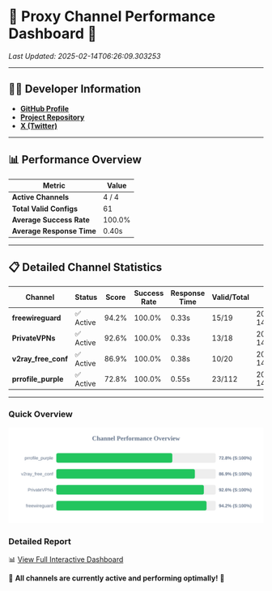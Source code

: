 # 🌟 Proxy Channel Performance Dashboard 🌟

_Last Updated: 2025-02-14T06:26:09.303253_

---

## 👩‍💻 Developer Information

- **[GitHub Profile](https://github.com/4n0nymou3)**  
- **[Project Repository](https://github.com/4n0nymou3/multi-proxy-config-fetcher)**  
- **[X (Twitter)](https://x.com/4n0nymou3)**  

---

## 📊 Performance Overview

| Metric                | Value       |
|-----------------------|-------------|
| **Active Channels**   | 4 / 4       |
| **Total Valid Configs** | 61          |
| **Average Success Rate** | 100.0%      |
| **Average Response Time** | 0.40s       |

---

## 📋 Detailed Channel Statistics

| Channel          | Status     | Score  | Success Rate | Response Time | Valid/Total | Last Success               |
|------------------|------------|--------|--------------|---------------|-------------|----------------------------|
| **freewireguard**  | ✅ Active  | 94.2%  | 100.0% | 0.33s         | 15/19       | 2025-02-14T06:26:09.301958 |
| **PrivateVPNs**  | ✅ Active  | 92.6%  | 100.0% | 0.33s         | 13/18       | 2025-02-14T06:26:08.942352 |
| **v2ray_free_conf**  | ✅ Active  | 86.9%  | 100.0% | 0.38s         | 10/20       | 2025-02-14T06:26:08.577145 |
| **prrofile_purple**  | ✅ Active  | 72.8%  | 100.0% | 0.55s         | 23/112       | 2025-02-14T06:26:08.158738 |

---

### Quick Overview
<div align="center">
  <a href="https://raw.githubusercontent.com/nullluser/NullRepo/refs/heads/main/assets/channel_stats_chart.svg">
    <img src="https://raw.githubusercontent.com/nullluser/NullRepo/refs/heads/main/assets/channel_stats_chart.svg" alt="Source Performance Statistics" width="800">
  </a>
</div>

### Detailed Report
📊 [View Full Interactive Dashboard](https://htmlpreview.github.io/?https://github.com/nullluser/NullRepo/blob/main/assets/performance_report.html)

🎉 **All channels are currently active and performing optimally!** 🎉
